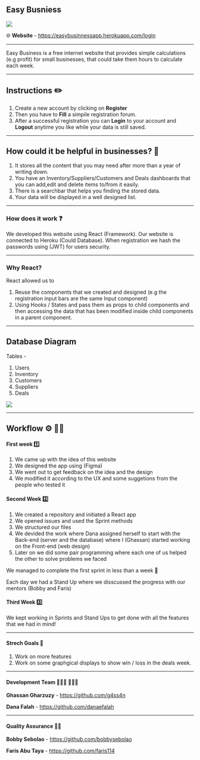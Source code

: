 
## Easy Busniess

![](https://i.imgur.com/x7rZOzY.png)

:globe_with_meridians: **Website** - https://easybusinnessapp.herokuapp.com/login

---

Easy Business is a free internet website that provides simple calculations (e.g profit) for small businesses, that could take them hours to calculate each week.

---

## Instructions  :pencil2: 

1. Create a new account by clicking on **Register**
2. Then you have to **Fill** a simpile registration forum.
3. After a successful registration you can **Login** to your account and **Logout** anytime you like while your data is still saved.

---

## How could it be helpful in businesses? 🤔

1. It stores all the content that you may need after more than a year of writing down.
3. You have an Inventory/Suppliers/Customers and Deals dashboards that you can add,edit and delete items to/from it easily.
4. There is a searchbar that helps you finding the stored data.
5. Your data will be displayed in a well designed list.

---

### How does it work :question: 

We developed this website using React (Framework).
Our website is connected to Heroku (Could Database).
When registration we hash the passwords using (JWT) for users  security.

---

### Why React? 

React allowed us to
1. Reuse the components that we created and designed (e.g the registration input bars are the same Input component)
2. Using Hooks / States and pass them as props to child components and then accessing the data that has been modified inside child components in a parent component.

---
## Database Diagram
Tables - 
1. Users 
2. Inventory
3. Customers
4. Suppliers
5. Deals


![](https://i.imgur.com/1AZGRc8.png)


---

## Workflow ⚙️ 👨‍💻

#### First week :one: 
1. We came up with the idea of this website 
2. We designed the app using (Figma)
3. We went out to get feedback on the idea and the design
4. We modified it according to the UX and some suggetions from the people who tested it

#### Second Week :two: 
1. We created a repository and initiated a React app
2. We opened issues and used the Sprint methods
3. We structured our files 
4. We devided the work where Dana assigned herself to start with the Back-end (server and the database) where I (Ghassan) started working on the Front-end (web design)
5. Later on we did some pair programming where each one of us helped the other to solve problems we faced

We managed to complete the first sprint in less than a week :100: 

Each day we had a Stand Up where we disscussed the progress with our mentors (Bobby and Faris) 

#### Third Week :three: 
We kept working in Sprints and Stand Ups to get done with all the features that we had in mind!

---

#### Strech Goals :dart: 

1. Work on more features
2. Work on some graphgical displays to show win / loss in the deals week.

---

#### Development Team 👩🏼‍💻 👨🏼‍💻 

**Ghassan Gharzuzy** - https://github.com/g4ss4n

**Dana Falah** - https://github.com/danaefalah

---

#### Quality Assurance 🕵🏻 

**Bobby Sebolao** - https://github.com/bobbysebolao

**Faris Abu Taya** - https://github.com/faris114
